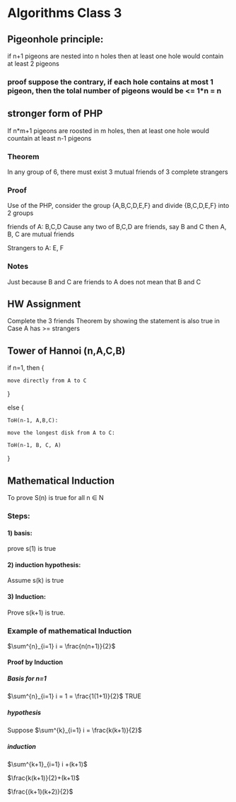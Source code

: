 # Algorithms Class 3

## Pigeonhole principle:

if n+1 pigeons are nested into n holes then at least one hole would contain at least 2 pigeons

### proof suppose the contrary, if each hole contains at most 1 pigeon, then the tolal number of pigeons would be <= 1*n = n 

## stronger form of PHP 

If n*m+1 pigeons are roosted in m holes, then at least one hole would countain at least n-1 pigeons 

### Theorem

In any group of 6, there must exist 3 mutual friends of 3 complete strangers

### Proof 

Use of the PHP, consider the group {A,B,C,D,E,F} and divide {B,C,D,E,F} into 2 groups

friends of A: B,C,D  Cause any two of B,C,D are friends, say  B and C then A, B, C are mutual friends

Strangers to A: E, F

### Notes

Just because B and C are friends to A does not mean that B and C 

## HW Assignment

Complete the 3 friends Theorem by showing the statement is also true in Case A has >= strangers

## Tower of Hannoi (n,A,C,B)

if n=1, then {

    move directly from A to C 
}

else {
    
    ToH(n-1, A,B,C):

    move the longest disk from A to C:
    
    ToH(n-1, B, C, A)
}

## Mathematical Induction

To prove S(n) is true for all n $\in$ N

### Steps:

#### 1) basis: 

prove s(1) is true

#### 2) induction hypothesis:

Assume s(k) is true

#### 3) Induction:

Prove s(k+1) is true. 

### Example of mathematical Induction

$\sum^{n}_{i=1} i = \frac{n(n+1)}{2}$

#### Proof by Induction

##### Basis for n=1
 $\sum^{n}_{i=1} i = 1 = \frac{1(1+1)}{2}$ TRUE

##### hypothesis 

Suppose $\sum^{k}_{i=1} i = \frac{k(k+1)}{2}$

##### induction

$\sum^{k+1}_{i=1} i +(k+1)$

$\frac{k(k+1)}{2}+(k+1)$

$\frac{(k+1)(k+2)}{2}$

